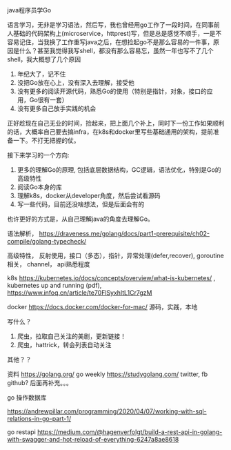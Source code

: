 java程序员学Go

语言学习，无非是学习语法，然后写，我也曾经用go工作了一段时间，在同事前人基础的代码架构上(microservice，httprest)写，但是总是感觉不顺手，一是不容易记住，当我换了工作重写java之后，在想捡起go不是那么容易的一件事，原因是什么？甚至我觉得我写shell，都没有那么容易忘，虽然一年也写不了几个shell，我大概想了几个原因
1. 年纪大了，记不住
2. 没把Go放在心上，没有深入去理解，接受他
3. 没有更多的阅读开源代码，熟悉Go的使用（特别是指针，对象，接口的应用，Go很有一套）
4. 没有更多自己放手实践的机会

正好趁现在自己无业的时间，捡起来，把上面几个补上，同时下一份工作如果顺利的话，大概率自己要去搞infra，在k8s和docker里写些基础通用的架构，提前准备一下。不打无把握的仗。

接下来学习的一个方向:
1. 更多的理解Go的原理, 包括底层数据结构，GC逻辑，语法优化，特别是Go的高级特性
2. 阅读Go本身的库
3. 理解k8s，docker从developer角度，然后尝试看源码
4. 写一些代码，目前还没啥想法，但是后面会有的

也许更好的方式是，从自己理解java的角度去理解Go。


语法解析， https://draveness.me/golang/docs/part1-prerequisite/ch02-compile/golang-typecheck/


高级特性， 反射使用，接口（多态），指针，异常处理(defer,recover), goroutine相关， channel，
api熟悉程度

k8s https://kubernetes.io/docs/concepts/overview/what-is-kubernetes/ , kubernetes up and running (pdf), 
https://www.infoq.cn/article/te70FlSyxhltL1Cr7gzM

docker https://docs.docker.com/docker-for-mac/
源码，实践，本地

写什么？
1. 爬虫，拉取自己关注的美剧，更新链接！
2. 爬虫，hattrick，转会列表自动关注

其他？？

资料
https://golang.org/
go weekly
https://studygolang.com/
twitter,
fb
github?
后面再补充。。。

go 操作数据库

https://andrewpillar.com/programming/2020/04/07/working-with-sql-relations-in-go-part-1/

go restapi
https://medium.com/@hagenverfolgt/build-a-rest-api-in-golang-with-swagger-and-hot-reload-of-everything-6247a8ae8618